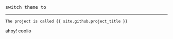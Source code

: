 <html><head></head><body>
<p id="markdown_header_comment">

[//]: # (possibly a comment
	<input type="checkbox" id="the_sun"/>
)
	<div id="all_the_stuffs_shall_go_here">
		<label for="the_sun"><pre id="darkmodetext">switch theme to </pre><hr></label>

    The project is called {{ site.github.project_title }} 
ahoy!
coolio

</div></body></html>
